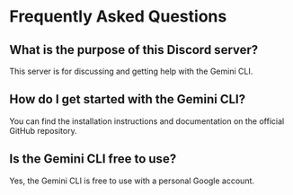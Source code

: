 # Frequently Asked Questions

## What is the purpose of this Discord server?
This server is for discussing and getting help with the Gemini CLI.

## How do I get started with the Gemini CLI?
You can find the installation instructions and documentation on the official GitHub repository.

## Is the Gemini CLI free to use?
Yes, the Gemini CLI is free to use with a personal Google account.